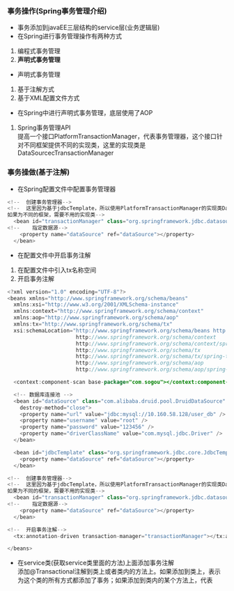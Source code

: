 ### 事务操作(Spring事务管理介绍)  
+ 事务添加到javaEE三层结构的service层(业务逻辑层)  
+ 在Spring进行事务管理操作有两种方式  
1. 编程式事务管理  
2. **声明式事务管理**  
+ 声明式事务管理  
1. 基于注解方式  
2. 基于XML配置文件方式  
+ 在Spring中进行声明式事务管理，底层使用了AOP  
1. Spring事务管理API  
提高一个接口PlatformTransactionManager，代表事务管理器，这个接口针对不同框架提供不同的实现类，这里的实现类是DataSourcecTransactionManager  
### 事务操做(基于注解)  
+ 在Spring配置文件中配置事务管理器  
```java
<!--  创建事务管理器-->
<!--  这里因为基于jdbcTemplate，所以使用PlatformTransactionManager的实现类DataSourceTransactionManager
如果为不同的框架，需要不用的实现类-->
  <bean id="transactionManager" class="org.springframework.jdbc.datasource.DataSourceTransactionManager">
<!--    指定数据源-->
    <property name="dataSource" ref="dataSource"></property>
  </bean>
```  
+ 在配置文件中开启事务注解  
1. 在配置文件中引入tx名称空间  
2. 开启事务注解  
```java
<?xml version="1.0" encoding="UTF-8"?>
<beans xmlns="http://www.springframework.org/schema/beans"
  xmlns:xsi="http://www.w3.org/2001/XMLSchema-instance"
  xmlns:context="http://www.springframework.org/schema/context"
  xmlns:aop="http://www.springframework.org/schema/aop"
  xmlns:tx="http://www.springframework.org/schema/tx"
  xsi:schemaLocation="http://www.springframework.org/schema/beans http://www.springframework.org/schema/beans/spring-beans.xsd
                      http://www.springframework.org/schema/context
                      http://www.springframework.org/schema/context/spring-context.xsd
                      http://www.springframework.org/schema/tx
                      http://www.springframework.org/schema/tx/spring-tx.xsd
                      http://www.springframework.org/schema/aop
                      http://www.springframework.org/schema/aop/spring-aop.xsd">

  <context:component-scan base-package="com.sogou"></context:component-scan>

  <!-- 数据库连接池 -->
  <bean id="dataSource" class="com.alibaba.druid.pool.DruidDataSource"
    destroy-method="close">
    <property name="url" value="jdbc:mysql://10.160.58.128/user_db" />
    <property name="username" value="root" />
    <property name="password" value="123456" />
    <property name="driverClassName" value="com.mysql.jdbc.Driver" />
  </bean>

  <bean id="jdbcTemplate" class="org.springframework.jdbc.core.JdbcTemplate">
    <property name="dataSource" ref="dataSource"></property>
  </bean>

<!--  创建事务管理器-->
<!--  这里因为基于jdbcTemplate，所以使用PlatformTransactionManager的实现类DataSourceTransactionManager
如果为不同的框架，需要不用的实现类-->
  <bean id="transactionManager" class="org.springframework.jdbc.datasource.DataSourceTransactionManager">
<!--    指定数据源-->
    <property name="dataSource" ref="dataSource"></property>
  </bean>

<!--  开启事务注解-->
  <tx:annotation-driven transaction-manager="transactionManager"></tx:annotation-driven>

</beans>
```  
+ 在service类(获取service类里面的方法)上面添加事务注解  
添加@Transactional注解到类上或者类内的方法上。如果添加到类上，表示为这个类的所有方式都添加了事务；如果添加到类内的某个方法上，代表



